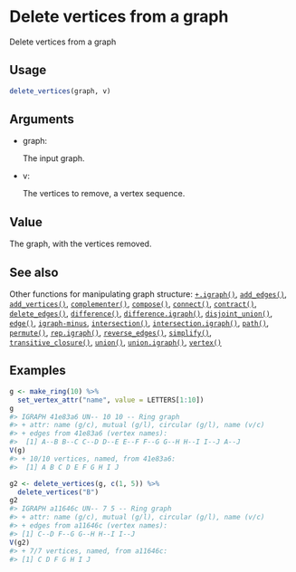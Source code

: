 # Delete vertices from a graph

Delete vertices from a graph

## Usage

``` r
delete_vertices(graph, v)
```

## Arguments

- graph:

  The input graph.

- v:

  The vertices to remove, a vertex sequence.

## Value

The graph, with the vertices removed.

## See also

Other functions for manipulating graph structure:
[`+.igraph()`](https://r.igraph.org/reference/plus-.igraph.md),
[`add_edges()`](https://r.igraph.org/reference/add_edges.md),
[`add_vertices()`](https://r.igraph.org/reference/add_vertices.md),
[`complementer()`](https://r.igraph.org/reference/complementer.md),
[`compose()`](https://r.igraph.org/reference/compose.md),
[`connect()`](https://r.igraph.org/reference/ego.md),
[`contract()`](https://r.igraph.org/reference/contract.md),
[`delete_edges()`](https://r.igraph.org/reference/delete_edges.md),
[`difference()`](https://r.igraph.org/reference/difference.md),
[`difference.igraph()`](https://r.igraph.org/reference/difference.igraph.md),
[`disjoint_union()`](https://r.igraph.org/reference/disjoint_union.md),
[`edge()`](https://r.igraph.org/reference/edge.md),
[`igraph-minus`](https://r.igraph.org/reference/igraph-minus.md),
[`intersection()`](https://r.igraph.org/reference/intersection.md),
[`intersection.igraph()`](https://r.igraph.org/reference/intersection.igraph.md),
[`path()`](https://r.igraph.org/reference/path.md),
[`permute()`](https://r.igraph.org/reference/permute.md),
[`rep.igraph()`](https://r.igraph.org/reference/rep.igraph.md),
[`reverse_edges()`](https://r.igraph.org/reference/reverse_edges.md),
[`simplify()`](https://r.igraph.org/reference/simplify.md),
[`transitive_closure()`](https://r.igraph.org/reference/transitive_closure.md),
[`union()`](https://r.igraph.org/reference/union.md),
[`union.igraph()`](https://r.igraph.org/reference/union.igraph.md),
[`vertex()`](https://r.igraph.org/reference/vertex.md)

## Examples

``` r
g <- make_ring(10) %>%
  set_vertex_attr("name", value = LETTERS[1:10])
g
#> IGRAPH 41e83a6 UN-- 10 10 -- Ring graph
#> + attr: name (g/c), mutual (g/l), circular (g/l), name (v/c)
#> + edges from 41e83a6 (vertex names):
#>  [1] A--B B--C C--D D--E E--F F--G G--H H--I I--J A--J
V(g)
#> + 10/10 vertices, named, from 41e83a6:
#>  [1] A B C D E F G H I J

g2 <- delete_vertices(g, c(1, 5)) %>%
  delete_vertices("B")
g2
#> IGRAPH a11646c UN-- 7 5 -- Ring graph
#> + attr: name (g/c), mutual (g/l), circular (g/l), name (v/c)
#> + edges from a11646c (vertex names):
#> [1] C--D F--G G--H H--I I--J
V(g2)
#> + 7/7 vertices, named, from a11646c:
#> [1] C D F G H I J
```
